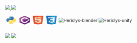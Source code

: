<div>
  <a href="https://github.com/Hericlys">
  <img height="150em" src="https://github-readme-stats.vercel.app/api?username=Hericlys&show_icons=true&theme=dark&include_all_commits=true&count_private=true"/>
  <img height="150em" src="https://github-readme-stats.vercel.app/api/top-langs/?username=Hericlys&layout=compact&langs_count=7&theme=dark"/>
  </a>
</div>
  
<div style="display: inline_block"><br>
    <img align="center" alt="Hericlys-Python" height="30" width="40" src="https://raw.githubusercontent.com/devicons/devicon/master/icons/python/python-original.svg">
    <img align="center" alt="Hericlys-Csharp" height="30" width="40" src="https://raw.githubusercontent.com/devicons/devicon/master/icons/csharp/csharp-original.svg">
    <img align="center" alt="Hericlys-HTML" height="30" width="40" src="https://raw.githubusercontent.com/devicons/devicon/master/icons/html5/html5-original.svg">
    <img align="center" alt="Hericlys-CSS" height="30" width="40" src="https://raw.githubusercontent.com/devicons/devicon/master/icons/css3/css3-original.svg">
    <img align="center" alt="Hericlys-blender" heignt="30" width="40" src="https://cdn.jsdelivr.net/gh/devicons/devicon/icons/blender/blender-original.svg">
    <img align="center" alt="Hericlys-unity" heignt="30" width="40" src="https://cdn.jsdelivr.net/gh/devicons/devicon/icons/unity/unity-original.svg">
</div>

##

<div>
    <a href="https://instagram.com/hericlys_" target="_blank"><img src="https://img.shields.io/badge/-Instagram-%23E4405F?style=for-the-badge&logo=instagram&logoColor=white" target="_blank"></a>
    <a href = "mailto:hericlysdesa@gmail.com"><img src="https://img.shields.io/badge/-Gmail-%23333?style=for-the-badge&logo=gmail&logoColor=white" target="_blank"></a>  
</div>
